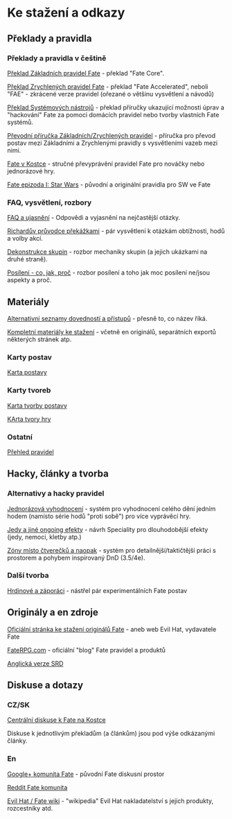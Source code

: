 # Ke stažení a odkazy


## Překlady a pravidla

### Překlady a pravidla v češtině

[Překlad Základních pravidel Fate](http://www.d20.cz/clanky/pravidla/preklad-fate-4e-core-system.html) - překlad "Fate Core".

[Překlad Zrychlených pravidel Fate](http://www.d20.cz/clanky/pravidla/preklad-fae-fate-accelerated-edition.html) - překlad "Fate Accelerated", neboli "FAE" - zkrácené verze pravidel (ořezané o většinu vysvětlení a návodů)

[Překlad Systémových nástrojů](http://www.d20.cz/clanky/pravidla/preklad-fate-systemove-nastroje.html) - překlad příručky ukazující možnosti úprav a "hackování" Fate za pomoci domácích pravidel nebo tvorby vlastních Fate systémů.

[Převodní příručka Základních/Zrychlených pravidel](http://www.d20.cz/clanky/pravidla/fate-prevodni-prirucka-core-fae.html) - příručka pro převod postav mezi Základními a Zrychlenými pravidly s vysvětleními vazeb mezi nimi.

[Fate v Kostce](http://www.d20.cz/clanky/pravidla/Fate-a-fae-v-kostce.html) - stručné převyprávění pravidel Fate pro nováčky nebo jednorázové hry.

[Fate epizoda I: Star Wars](http://www.d20.cz/clanky/pravidla/fate-ep-I-star-wars.html) - původní a originální pravidla pro SW ve Fate


### FAQ, vysvětlení, rozbory

[FAQ a ujasnění](http://www.d20.cz/clanky/pravidla/fate-fae-faq-a-ujasneni.html) - Odpovědi a vyjasnění na nejčastější otázky.

[Richardův průvodce překážkami](http://www.d20.cz/clanky/pravidla/fate-richarduv-pruvodce-prekazkami.html) - pár vysvětlení k otázkám obtížnosti, hodů a volby akcí.

[Dekonstrukce skupin](http://www.d20.cz/clanky/pravidla/fate-dekonstrukce-skupin.html) - rozbor mechaniky skupin (a jejich ukázkami na druhé straně).

[Posílení - co, jak, proč](http://www.d20.cz/clanky/pravidla/fate-posileni-co-jak-proc.html) - rozbor posílení a toho jak moc posílení ne/jsou aspekty a proč.




## Materiály

[Alternativní seznamy dovedností a přístupů](http://www.d20.cz/clanky/pravidla/alternativni-seznamy-dovednosti-a-pristupu.html) - přesně to, co název říká.

[Kompletní materiály ke stažení](http://www.d20.cz/clanky/pravidla/fate-materialy-ke-stazeni.html) - včetně en originálů, separátních exportů některých stránek atp.

### Karty postav

[Karta postavy](http://www.d20.cz/data/C/5085/FC_karta_postavy.pdf)


### Karty tvoreb

[Karta tvorby postavy](http://www.d20.cz/data/C/5085/FC_karta_tvorby_postavy.pdf)

[KArta tvory hry](http://www.d20.cz/data/C/5085/FC_karta_tvorby_hry.pdf)

### Ostatní

[Přehled pravidel](http://www.d20.cz/data/C/5085/FC_prehled.pdf)




## Hacky, články a tvorba

### Alternativy a hacky pravidel

[Jednorázová vyhodnocení](http://www.d20.cz/clanky/pravidla/fate-jednorazova-vyhodnoceni.html) - systém pro vyhodnocení celého dění jedním hodem (namísto série hodů "proti sobě") pro více vyprávěcí hry.

[Jedy a jiné ongoing efekty](http://www.d20.cz/clanky/pravidla/fate-jedy-a-jine-ongoing-efekty.html) - návrh Speciality pro dlouhodobější efekty (jedy, nemoci, kletby atp.)

[Zóny místo čtverečků a naopak](http://www.d20.cz/clanky/pravidla/zony-misto-ctverecku-a-naopak.html) - systém pro detailnější/taktičtější práci s prostorem a pohybem inspirovaný DnD (3.5/4e).


### Další tvorba

[Hrdinové a záporáci](http://www.d20.cz/clanky/pribehy/fate-hrdinove-a-zaporaci.html) - nástřel pár experimentálních Fate postav 




## Originály a en zdroje

[Oficiální stránka ke stažení originálů Fate](https://www.evilhat.com/home/fate-core-downloads/) - aneb web Evil Hat, vydavatele Fate

[FateRPG.com](http://faterpg.com/) - oficiální "blog" Fate pravidel a produktů

[Anglická verze SRD](https://fate-srd.com/)




## Diskuse a dotazy

### CZ/SK

[Centrální diskuse k Fate na Kostce](http://www.d20.cz/diskuze/pravidla-diskuze/51504.html)

Diskuse k jednotlivým překladům (a článkům) jsou pod výše odkázanými články.


### En

[Google+ komunita Fate](https://plus.google.com/communities/117231873544673522940) - původní Fate diskusní prostor

[Reddit Fate komunita](https://www.reddit.com/r/FATErpg/)

[Evil Hat / Fate wiki](http://evilhat.wikidot.com/) - "wikipedia" Evil Hat nakladatelství s jejich produkty, rozcestníky atd.
